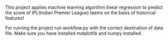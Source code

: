 This project applies machine learning algorithm linear regression to predict the
score of IPL(Indian Premier League) teams on the basis of historical features!
 
 
 
 
 For running the project run workflow.py with the correct destination of data file.
 Make sure you have installed matplotlib and numpy installed.
